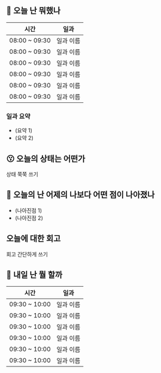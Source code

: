 ## :date:  오늘 난 뭐했나

| 시간 | 일과 |
| --- | --- |
| 08:00 ~ 09:30 | 일과 이름 |
| 08:00 ~ 09:30 | 일과 이름 |
| 08:00 ~ 09:30 | 일과 이름 |
| 08:00 ~ 09:30 | 일과 이름 |
| 08:00 ~ 09:30 | 일과 이름 |
| 08:00 ~ 09:30 | 일과 이름 |

### 일과 요약
* (요약 1)
* (요약 2)

## 😗 오늘의 상태는 어떤가
상태 쭉쭉 쓰기

## 🧐 오늘의 난 어제의 나보다 어떤 점이 나아졌나
* (나아진점 1)
* (나아진점 2)

## 오늘에 대한 회고

회고 간단하게 쓰기 

## :eyes:  내일 난 뭘 할까

| 시간 | 일과 |
| --- | --- |
| 09:30 ~ 10:00 | 일과 이름 |
| 09:30 ~ 10:00 | 일과 이름 |
| 09:30 ~ 10:00 | 일과 이름 |
| 09:30 ~ 10:00 | 일과 이름 |
| 09:30 ~ 10:00 | 일과 이름 |
| 09:30 ~ 10:00 | 일과 이름 |